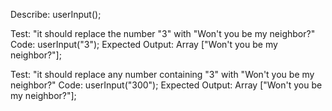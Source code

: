 Describe: userInput();

<!-- Test: "It should test wether or not the user has in fact inputted a number"
Code: userInput();
Expected Output: toNumber; -->

<!-- Test: "It should return an array of the users inputted numbers"
Code: userInput();
Expected Output: [numberInput]; -->


<!-- Test: "It should replace the number "1" with "Beep"
Code: userInput("1");
Expected Output: Array ["Beep"]; -->

<!-- Test: "It should replace any number that contains a "1" with "Beep"
Code: userInput("100");
Expected Output: Array ["Beep"]; -->

<!-- Test: "It should replace the number 2 with "Boop"
Code: userInput("2");
Expected Output: Array ["Boop"];

Test: "it should replace any number that contains "2" with "Boop"
Code: userInput["200"];
Expected Output: Array ["Boop"]; -->

Test: "it should replace the number "3" with "Won't you be my neighbor?"
Code: userInput("3");
Expected Output: Array ["Won't you be my neighbor?"];

Test: "it should replace any number containing "3" with "Won't you be my neighbor?"
Code: userInput("300");
Expected Output: Array ["Won't you be my neighbor?"];

